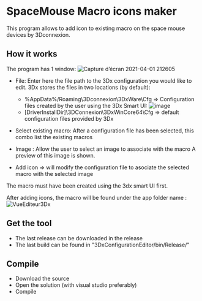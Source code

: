# SpaceMouse Macro icons maker
This program allows to add icon to existing macro on the space mouse devices by 3Dconnexion.

## How it works
The program has 1 window:
![Capture d’écran 2021-04-01 212605](https://user-images.githubusercontent.com/28806724/113344068-e7b45300-9330-11eb-991d-63f17206c55a.png)

- File: Enter here the file path to the 3Dx configuration you would like to edit. 3Dx stores the files in two locations (by default):
  - %AppData%/Roaming\3Dconnexion\3DxWare\Cfg => Configuration files created by the user using the 3Dx Smart UI:
![image](https://user-images.githubusercontent.com/28806724/113344529-79bc5b80-9331-11eb-932a-34db0f521ccc.png)
  - [DriverInstallDir]\3DConnexion\3DxWinCore64\Cfg => default configuration files provided by 3Dx

- Select existing macro: After a configuration file has been selected, this combo list the existing macros
- Image : Allow the user to select an image to associate with the macro A preview of this image is shown.
- Add icon => will modify the configuration file to asociate the selected macro with the selected image


The macro must have been created using the 3dx smart UI first.

After adding icons, the macro will be found under the app folder name :
![VueEditeur3Dx](https://user-images.githubusercontent.com/28806724/113345997-893ca400-9333-11eb-901a-0ce2f7310efc.png)



## Get the tool
- The last release can be downloaded in the release
- The last build can be found in "3DxConfigurationEditor/bin/Release/"

## Compile
- Download the source
- Open the solution (with visual studio preferably)
- Compile
